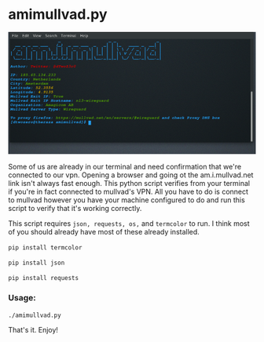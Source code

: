 # amimullvad.py
<img src="/img/ami_screenshot.png" alt="amimullvad screenshot">


Some of us are already in our terminal and need confirmation that we're connected to our vpn. Opening a browser and going ot the am.i.mullvad.net link isn't always fast enough. This python script verifies from your terminal if you're in fact connected to mullvad's VPN.
All you have to do is connect to mullvad however you have your machine configured to do and run this script to verify that it's working correctly.

This script requires `json, requests, os,` and `termcolor` to run. I think most of you should already have most of these already installed. 

`pip install termcolor`

`pip install json`

`pip install requests`

### Usage:

`./amimullvad.py`

That's it. Enjoy!
